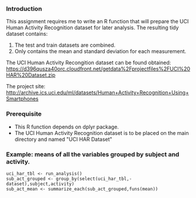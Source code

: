 ### Introduction

This assignment requires me to write an R function that will prepare the 
UCI Human Activity Recognition dataset for later analysis.  The resulting tidy dataset contains:
1. The test and train datasets are combined.
2. Only contains the mean and standard deviation for each measurement.

The UCI Human Activity Recongition dataset can be found obtained: 
https://d396qusza40orc.cloudfront.net/getdata%2Fprojectfiles%2FUCI%20HAR%20Dataset.zip

The project site:
http://archive.ics.uci.edu/ml/datasets/Human+Activity+Recognition+Using+Smartphones

### Prerequisite
* This R function depends on dplyr package.
* The UCI Human Activity Recognition dataset is to be placed on the main directory and named "UCI HAR Dataset"

### Example: means of all the variables grouped by subject and activity.
<!-- -->

    uci_har_tbl <- run_analysis()
    sub_act_grouped <- group_by(select(uci_har_tbl,-dataset),subject,activity)
    sub_act_mean <- summarize_each(sub_act_grouped,funs(mean))
